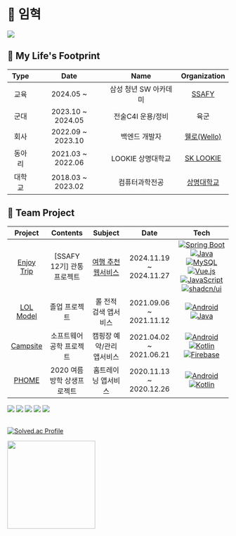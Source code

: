 # 🦦 임혁

<a href="https://hits.seeyoufarm.com"><img src="https://hits.seeyoufarm.com/api/count/incr/badge.svg?url=https%3A%2F%2Fgithub.com%2Fasimuleo&count_bg=%235B803F&title_bg=%23555555&icon=hurriyetemlak.svg&icon_color=%23E7E7E7&title=%EC%A1%B0%ED%9A%8C%EC%88%98&edge_flat=false"/></a>

## :paw_prints: My Life's Footprint

| Type |       Date        |      Name       |      Organization       |
|:----:|:-----------------:|:---------------:|:-----------------------:|
|  교육  | 2024.05 ~         | 삼성 청년 SW 아카데미   |        [SSAFY](https://www.ssafy.com/)        |
|  군대  | 2023.10 ~ 2024.05 | 전술C4I 운용/정비   |        육군      |
|  회사  | 2022.09 ~ 2023.10 |    백엔드 개발자    |          [웰로(Wello)](https://www.welfarehello.com/)          |
| 동아리  | 2021.03 ~ 2022.06 |    LOOKIE 상명대학교    |          [SK LOOKIE](https://www.sklookie.com/)          |
| 대학교  |     2018.03 ~ 2023.02    |   컴퓨터과학전공    |          [상명대학교](https://www.smu.ac.kr/)          |


## 🐳 Team Project

|                             Project                             |       Contents       |        Subject        |          Date           |          Tech           |
|:---------------------------------------------------------------:|:--------------------:|:---------------------:| :---------------------: | :---------------------: |
|    [Enjoy Trip](https://github.com/orgs/CatchTripping/repositories)     |     [SSAFY 12기] 관통 프로젝트     |     [여행 추천 웹서비스](https://trip.imhyuk.kr)     | 2024.11.19 ~ 2024.11.27 | [![Spring Boot](https://img.shields.io/badge/Spring%20Boot-6DB33F?logo=springboot&logoColor=fff)](#) [![Java](https://img.shields.io/badge/Java-%23ED8B00.svg?logo=openjdk&logoColor=white)](#) [![MySQL](https://img.shields.io/badge/MySQL-4479A1?logo=mysql&logoColor=fff)](#) [![Vue.js](https://img.shields.io/badge/Vue.js-4FC08D?logo=vuedotjs&logoColor=fff)](#) 	[![JavaScript](https://img.shields.io/badge/JavaScript-F7DF1E?logo=javascript&logoColor=000)](#) [![shadcn/ui](https://img.shields.io/badge/shadcn%2Fui-000?logo=shadcnui&logoColor=fff)](#) |
|    [LOL Model](https://github.com/AMIVAYUN/CapstoneDesign)     |     졸업 프로젝트     |     롤 전적 검색 앱서비스     | 2021.09.06 ~ 2021.11.12 | [![Android](https://img.shields.io/badge/Android-3DDC84?logo=android&logoColor=white)](#) [![Java](https://img.shields.io/badge/Java-%23ED8B00.svg?logo=openjdk&logoColor=white)](#) |
|    [Campsite](https://github.com/201810988/SE_Project_8)     |     소프트웨어 공학 프로젝트      |     캠핑장 예약/관리 앱서비스     | 2021.04.02 ~ 2021.06.21 | [![Android](https://img.shields.io/badge/Android-3DDC84?logo=android&logoColor=white)](#) [![Kotlin](https://img.shields.io/badge/Kotlin-%237F52FF.svg?logo=kotlin&logoColor=white)](#) [![Firebase](https://img.shields.io/badge/Firebase-039BE5?logo=Firebase&logoColor=white)](#)|
|     [PHOME](https://github.com/asimuleo/android_Pieooreum)     |   2020 여름방학 상생프로젝트   |      홈트레이닝 앱서비스       |   2020.11.13 ~ 2020.12.26   | [![Android](https://img.shields.io/badge/Android-3DDC84?logo=android&logoColor=white)](#) [![Kotlin](https://img.shields.io/badge/Kotlin-%237F52FF.svg?logo=kotlin&logoColor=white)](#) |


<div>
    <img src="https://img.shields.io/badge/Java-ED8B00?style=delete&logo=openjdk&logoColor=white"/>
    <img src="https://img.shields.io/badge/Kotlin-7F52FF?&style=flat&logo=kotlin&logoColor=white"/>
    <img src="https://img.shields.io/badge/Spring-6DB33F?style=flat&logo=spring&logoColor=white"/>
    <img src="https://img.shields.io/badge/React-20232A?style=flat&logo=react&logoColor=61DAFB"/>
    <img src="https://img.shields.io/badge/Android-3DDC84?style=flat&logo=android&logoColor=white"/>
</div>
&nbsp;

[![Solved.ac Profile](http://mazassumnida.wtf/api/generate_badge?boj=muleo)](https://solved.ac/muleo) 

<img height="200" src="https://github-readme-stats.vercel.app/api/top-langs/?username=asimuleo&theme=dark&layout=compact"/>


